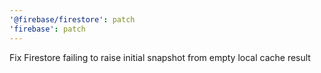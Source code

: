 ```yaml
---
'@firebase/firestore': patch
'firebase': patch
---
```


Fix Firestore failing to raise initial snapshot from empty local cache result
